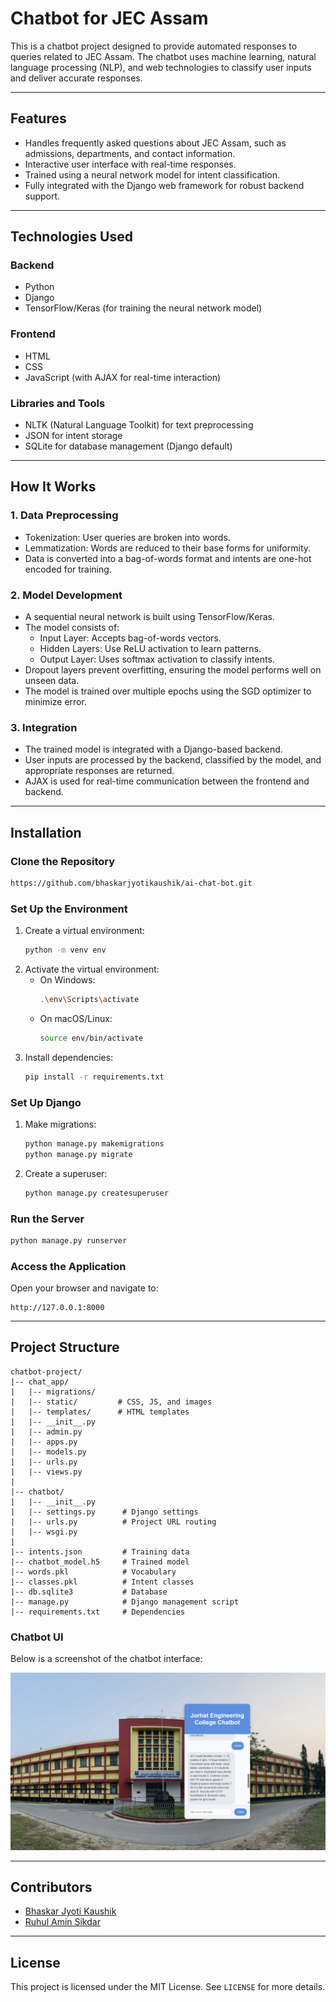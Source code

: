 # Chatbot for JEC Assam

This is a chatbot project designed to provide automated responses to queries related to JEC Assam. The chatbot uses machine learning, natural language processing (NLP), and web technologies to classify user inputs and deliver accurate responses.

---

## **Features**
- Handles frequently asked questions about JEC Assam, such as admissions, departments, and contact information.
- Interactive user interface with real-time responses.
- Trained using a neural network model for intent classification.
- Fully integrated with the Django web framework for robust backend support.

---

## **Technologies Used**

### **Backend**
- Python
- Django
- TensorFlow/Keras (for training the neural network model)

### **Frontend**
- HTML
- CSS
- JavaScript (with AJAX for real-time interaction)

### **Libraries and Tools**
- NLTK (Natural Language Toolkit) for text preprocessing
- JSON for intent storage
- SQLite for database management (Django default)

---

## **How It Works**

### **1. Data Preprocessing**
- Tokenization: User queries are broken into words.
- Lemmatization: Words are reduced to their base forms for uniformity.
- Data is converted into a bag-of-words format and intents are one-hot encoded for training.

### **2. Model Development**
- A sequential neural network is built using TensorFlow/Keras.
- The model consists of:
  - Input Layer: Accepts bag-of-words vectors.
  - Hidden Layers: Use ReLU activation to learn patterns.
  - Output Layer: Uses softmax activation to classify intents.
- Dropout layers prevent overfitting, ensuring the model performs well on unseen data.
- The model is trained over multiple epochs using the SGD optimizer to minimize error.

### **3. Integration**
- The trained model is integrated with a Django-based backend.
- User inputs are processed by the backend, classified by the model, and appropriate responses are returned.
- AJAX is used for real-time communication between the frontend and backend.

---

## **Installation**

### **Clone the Repository**
```bash
https://github.com/bhaskarjyotikaushik/ai-chat-bot.git
```

### **Set Up the Environment**
1. Create a virtual environment:
   ```bash
   python -m venv env
   ```
2. Activate the virtual environment:
   - On Windows:
     ```bash
     .\env\Scripts\activate
     ```
   - On macOS/Linux:
     ```bash
     source env/bin/activate
     ```
3. Install dependencies:
   ```bash
   pip install -r requirements.txt
   ```

### **Set Up Django**
1. Make migrations:
   ```bash
   python manage.py makemigrations
   python manage.py migrate
   ```
2. Create a superuser:
   ```bash
   python manage.py createsuperuser
   ```

### **Run the Server**
```bash
python manage.py runserver
```

### **Access the Application**
Open your browser and navigate to:
```
http://127.0.0.1:8000
```

---

## **Project Structure**
```
chatbot-project/
|-- chat_app/
|   |-- migrations/
|   |-- static/         # CSS, JS, and images
|   |-- templates/      # HTML templates
|   |-- __init__.py
|   |-- admin.py
|   |-- apps.py
|   |-- models.py
|   |-- urls.py
|   |-- views.py
|
|-- chatbot/
|   |-- __init__.py
|   |-- settings.py      # Django settings
|   |-- urls.py          # Project URL routing
|   |-- wsgi.py
|
|-- intents.json         # Training data
|-- chatbot_model.h5     # Trained model
|-- words.pkl            # Vocabulary
|-- classes.pkl          # Intent classes
|-- db.sqlite3           # Database
|-- manage.py            # Django management script
|-- requirements.txt     # Dependencies
```

### Chatbot UI
Below is a screenshot of the chatbot interface:

![Chatbot UI](static/images/jecpic.png)

---

## **Contributors**
- [Bhaskar Jyoti Kaushik](https://github.com/bhaskarjyotikaushik)
- [Ruhul Amin Sikdar](https://github.com/ruhul-bot)

---

## **License**
This project is licensed under the MIT License. See `LICENSE` for more details.
